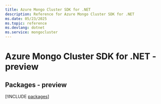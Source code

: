 ```yaml
---
title: Azure Mongo Cluster SDK for .NET
description: Reference for Azure Mongo Cluster SDK for .NET
ms.date: 05/23/2025
ms.topic: reference
ms.devlang: dotnet
ms.service: mongocluster
---
```

# Azure Mongo Cluster SDK for .NET - preview
## Packages - preview
[!INCLUDE [packages](mongo-cluster-index.md)]